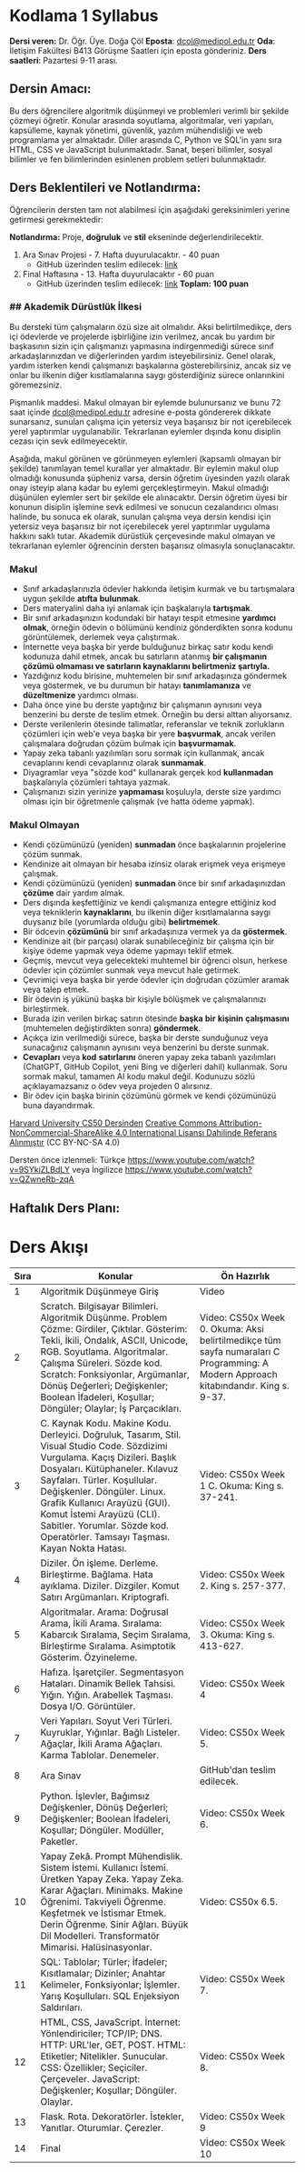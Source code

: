 # Kodlama 1 Syllabus

**Dersi veren:** Dr. Öğr. Üye. Doğa Çöl
**Eposta**: dcol@medipol.edu.tr
**Oda**: İletişim Fakültesi B413
Görüşme Saatleri için eposta gönderiniz.
**Ders** **saatleri**: Pazartesi 9-11 arası.
## **Dersin Amacı:**

Bu ders öğrencilere algoritmik düşünmeyi ve problemleri verimli bir şekilde çözmeyi öğretir. Konular arasında soyutlama, algoritmalar, veri yapıları, kapsülleme, kaynak yönetimi, güvenlik, yazılım mühendisliği ve web programlama yer almaktadır. Diller arasında C, Python ve SQL'in yanı sıra HTML, CSS ve JavaScript bulunmaktadır. Sanat, beşeri bilimler, sosyal bilimler ve fen bilimlerinden esinlenen problem setleri bulunmaktadır. 
## **Ders Beklentileri ve Notlandırma:**

Öğrencilerin dersten tam not alabilmesi için aşağıdaki gereksinimleri yerine getirmesi gerekmektedir:

**Notlandırma:** Proje, **doğruluk** ve **stil** ekseninde değerlendirilecektir.

1. Ara Sınav Projesi - 7. Hafta duyurulacaktır. - 40 puan
   - GitHub üzerinden teslim edilecek: [link](https://classroom.github.com/a/fBZNzq9V)
2. Final Haftasına - 13. Hafta duyurulacaktır - 60 puan
   - GitHub üzerinden teslim edilecek: [link](https://classroom.github.com/a/GSTj_U4P)
**Toplam: 100 puan**

### ## **Akademik Dürüstlük İlkesi**
Bu dersteki tüm çalışmaların özü size ait olmalıdır. Aksi belirtilmedikçe, ders içi ödevlerde ve projelerde işbirliğine izin verilmez, ancak bu yardım bir başkasının sizin için çalışmanızı yapmasına indirgenmediği sürece sınıf arkadaşlarınızdan ve diğerlerinden yardım isteyebilirsiniz. Genel olarak, yardım isterken kendi çalışmanızı başkalarına gösterebilirsiniz, ancak siz ve onlar bu ilkenin diğer kısıtlamalarına saygı gösterdiğiniz sürece onlarınkini göremezsiniz.

Pişmanlık maddesi. Makul olmayan bir eylemde bulunursanız ve bunu 72 saat içinde dcol@medipol.edu.tr adresine e-posta göndererek dikkate sunarsanız, sunulan çalışma için yetersiz veya başarısız bir not içerebilecek yerel yaptırımlar uygulanabilir. Tekrarlanan eylemler dışında konu disiplin cezası için sevk edilmeyecektir.

Aşağıda, makul görünen ve görünmeyen eylemleri (kapsamlı olmayan bir şekilde) tanımlayan temel kurallar yer almaktadır. Bir eylemin makul olup olmadığı konusunda şüpheniz varsa, dersin öğretim üyesinden yazılı olarak onay isteyip alana kadar bu eylemi gerçekleştirmeyin. Makul olmadığı düşünülen eylemler sert bir şekilde ele alınacaktır. Dersin öğretim üyesi bir konunun disiplin işlemine sevk edilmesi ve sonucun cezalandırıcı olması halinde, bu sonuca ek olarak, sunulan çalışma veya dersin kendisi için yetersiz veya başarısız bir not içerebilecek yerel yaptırımlar uygulama hakkını saklı tutar. Akademik dürüstlük çerçevesinde makul olmayan ve tekrarlanan eylemler öğrencinin dersten başarısız olmasıyla sonuçlanacaktır.

### Makul

- Sınıf arkadaşlarınızla ödevler hakkında iletişim kurmak ve bu tartışmalara uygun şekilde **atıfta** **bulunmak**. 
- Ders materyalini daha iyi anlamak için başkalarıyla **tartışmak**. 
- Bir sınıf arkadaşınızın kodundaki bir hatayı tespit etmesine **yardımcı** **olmak**, örneğin ödevin o bölümünü kendiniz gönderdikten sonra kodunu görüntülemek, derlemek veya çalıştırmak.
- İnternette veya başka bir yerde bulduğunuz birkaç satır kodu kendi kodunuza dahil etmek, ancak bu satırların atanmış **bir çalışmanın çözümü olmaması ve satırların kaynaklarını belirtmeniz şartıyla.** 
- Yazdığınız kodu birisine, muhtemelen bir sınıf arkadaşınıza göndermek veya göstermek, ve bu durumun bir hatayı **tanımlamanıza** ve **düzeltmenize** yardımcı olması.
- Daha önce yine bu derste yaptığınız bir çalışmanın aynısını veya benzerini bu derste de teslim etmek. Örneğin bu dersi alttan alıyorsanız.
- Derste verilenlerin ötesinde talimatlar, referanslar ve teknik zorlukların çözümleri için web'e veya başka bir yere **başvurmak**, ancak verilen çalışmalara doğrudan çözüm bulmak için **başvurmamak**.
- Yapay zeka tabanlı yazılımları soru sormak için kullanmak, ancak cevaplarını kendi cevaplarınız olarak **sunmamak**. 
- Diyagramlar veya "sözde kod" kullanarak gerçek kod **kullanmadan** başkalarıyla çözümleri tahtaya yazmak. 
- Çalışmanızı sizin yerinize **yapmaması** koşuluyla, derste size yardımcı olması için bir öğretmenle çalışmak (ve hatta ödeme yapmak).

### Makul Olmayan
- Kendi çözümünüzü (yeniden) **sunmadan** önce başkalarının projelerine çözüm sunmak.
- Kendinize ait olmayan bir hesaba izinsiz olarak erişmek veya erişmeye çalışmak.
- Kendi çözümünüzü (yeniden) **sunmadan** önce bir sınıf arkadaşınızdan **çözüme** dair yardım almak.
- Ders dışında keşfettiğiniz ve kendi çalışmanıza entegre ettiğiniz kod veya tekniklerin **kaynaklarını**, bu ilkenin diğer kısıtlamalarına saygı duysanız bile (yorumlarda olduğu gibi) **belirtmemek**.
- Bir ödcevin **çözümünü** bir sınıf arkadaşınıza vermek ya da **göstermek**.
- Kendinize ait (bir parçası) olarak sunabileceğiniz bir çalışma için bir kişiye ödeme yapmak veya ödeme yapmayı teklif etmek.
- Geçmiş, mevcut veya gelecekteki muhtemel bir öğrenci olsun, herkese ödevler için çözümler sunmak veya mevcut hale getirmek.
- Çevrimiçi veya başka bir yerde ödevler için doğrudan çözümler aramak veya talep etmek.
- Bir ödevin iş yükünü başka bir kişiyle bölüşmek ve çalışmalarınızı birleştirmek.
- Burada izin verilen birkaç satırın ötesinde **başka** **bir** **kişinin** **çalışmasını** (muhtemelen değiştirdikten sonra) **göndermek**.
- Açıkça izin verilmediği sürece, başka bir derste sunduğunuz veya sunacağınız çalışmanın aynısını veya benzerini bu derste sunmak.
- **Cevapları** veya **kod** **satırlarını** öneren yapay zeka tabanlı yazılımları (ChatGPT, GitHub Copilot, yeni Bing ve diğerleri dahil) kullanmak. Soru sormak makul, tamamen AI kodu makul değil. Kodunuzu sözlü açıklayamazsanız o ödev veya projeden 0 alırsınız.
- Bir ödev için başka birinin çözümünü görmek ve kendi çözümünüzü buna dayandırmak.

[Harvard University CS50 Dersinden](https://cs50.harvard.edu/x/2024/honesty/) [Creative Commons Attribution-NonCommercial-ShareAlike 4.0 International Lisansı Dahilinde Referans Alınmıştır](https://creativecommons.org/licenses/by-nc-sa/4.0/) (CC BY-NC-SA 4.0)

Dersten önce izlenmeli: Türkçe https://www.youtube.com/watch?v=9SYkiZLBdLY veya İngilizce https://www.youtube.com/watch?v=QZwneRb-zqA  
## **Haftalık Ders Planı:**

# Ders Akışı

| Sıra | Konular                                                                                                                                                                                                                                                                                                                                                                     | Ön Hazırlık                                                                                                                         |
| ---- | --------------------------------------------------------------------------------------------------------------------------------------------------------------------------------------------------------------------------------------------------------------------------------------------------------------------------------------------------------------------------- | ----------------------------------------------------------------------------------------------------------------------------------- |
| 1    | Algoritmik Düşünmeye Giriş                                                                                                                                                                                                                                                                                                                                                  | Video                                                                                                                               |
| 2    | Scratch. Bilgisayar Bilimleri. Algoritmik Düşünme. Problem Çözme: Girdiler, Çıktılar. Gösterim: Tekli, İkili, Ondalık, ASCII, Unicode, RGB. Soyutlama. Algoritmalar. Çalışma Süreleri. Sözde kod. Scratch: Fonksiyonlar, Argümanlar, Dönüş Değerleri; Değişkenler; Boolean İfadeleri, Koşullar; Döngüler; Olaylar; İş Parçacıkları.                                         | Video: CS50x Week 0. Okuma: Aksi belirtilmedikçe tüm sayfa numaraları C Programming: A Modern Approach kitabındandır. King s. 9-37. |
| 3    | C. Kaynak Kodu. Makine Kodu. Derleyici. Doğruluk, Tasarım, Stil. Visual Studio Code. Sözdizimi Vurgulama. Kaçış Dizileri. Başlık Dosyaları. Kütüphaneler. Kılavuz Sayfaları. Türler. Koşullular. Değişkenler. Döngüler. Linux. Grafik Kullanıcı Arayüzü (GUI). Komut İstemi Arayüzü (CLI). Sabitler. Yorumlar. Sözde kod. Operatörler. Tamsayı Taşması. Kayan Nokta Hatası. | Video: CS50x Week 1 C. Okuma: King s. 37-241.                                                                                       |
| 4    | Diziler. Ön işleme. Derleme. Birleştirme. Bağlama. Hata ayıklama. Diziler. Dizgiler. Komut Satırı Argümanları. Kriptografi.                                                                                                                                                                                                                                                 | Video: CS50x Week 2. King s. 257-377.                                                                                               |
| 5    | Algoritmalar. Arama: Doğrusal Arama, İkili Arama. Sıralama: Kabarcık Sıralama, Seçim Sıralama, Birleştirme Sıralama. Asimptotik Gösterim. Özyineleme.                                                                                                                                                                                                                       | Video: CS50x Week 3. Okuma: King s. 413-627.                                                                                        |
| 6    | Hafıza. İşaretçiler. Segmentasyon Hataları. Dinamik Bellek Tahsisi. Yığın. Yığın. Arabellek Taşması. Dosya I/O. Görüntüler.                                                                                                                                                                                                                                                 | Video: CS50x Week 4                                                                                                                 |
| 7    | Veri Yapıları. Soyut Veri Türleri. Kuyruklar, Yığınlar. Bağlı Listeler. Ağaçlar, İkili Arama Ağaçları. Karma Tablolar. Denemeler.                                                                                                                                                                                                                                           | Video: CS50x Week 5.                                                                                                                |
| 8    | Ara Sınav                                                                                                                                                                                                                                                                                                                                                                   | GitHub'dan teslim edilecek.                                                                                                         |
| 9    | Python. İşlevler, Bağımsız Değişkenler, Dönüş Değerleri; Değişkenler; Boolean İfadeleri, Koşullar; Döngüler. Modüller, Paketler.                                                                                                                                                                                                                                            | Video: CS50x Week 6.                                                                                                                |
| 10   | Yapay Zekâ. Prompt Mühendislik. Sistem İstemi. Kullanıcı İstemi. Üretken Yapay Zeka. Yapay Zeka. Karar Ağaçları. Minimaks. Makine Öğrenimi. Takviyeli Öğrenme. Keşfetmek ve İstismar Etmek. Derin Öğrenme. Sinir Ağları. Büyük Dil Modelleri. Transformatör Mimarisi. Halüsinasyonlar.                                                                                      | Video: CS50x 6.5.                                                                                                                   |
| 11   | SQL: Tablolar; Türler; İfadeler; Kısıtlamalar; Dizinler; Anahtar Kelimeler, Fonksiyonlar; İşlemler. Yarış Koşulluları. SQL Enjeksiyon Saldırıları.                                                                                                                                                                                                                          | Video: CS50x Week 7.                                                                                                                |
| 12   | HTML, CSS, JavaScript. İnternet: Yönlendiriciler; TCP/IP; DNS. HTTP: URL'ler, GET, POST. HTML: Etiketler; Nitelikler. Sunucular. CSS: Özellikler; Seçiciler. Çerçeveler. JavaScript: Değişkenler; Koşullar; Döngüler. Olaylar.                                                                                                                                              | Video: CS50x Week 8.                                                                                                                |
| 13   | Flask. Rota. Dekoratörler. İstekler, Yanıtlar. Oturumlar. Çerezler.                                                                                                                                                                                                                                                                                                         | Video: CS50x Week 9                                                                                                                 |
| 14   | Final                                                                                                                                                                                                                                                                                                                                                                       | Vİdeo: CS50x Week 10                                                                                                                |
